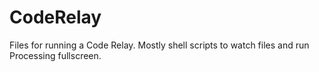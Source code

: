 # CodeRelay
Files for running a Code Relay. Mostly shell scripts to watch files and run Processing fullscreen.
